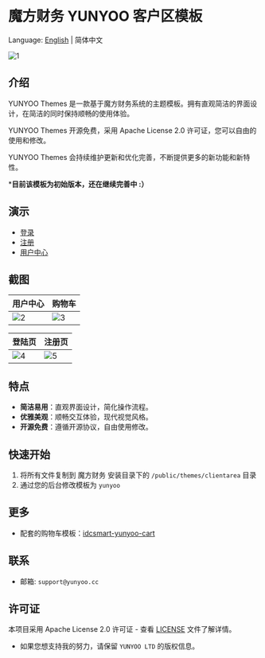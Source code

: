 # 魔方财务 YUNYOO 客户区模板

Language: [English](README.md) | 简体中文

![1](https://github.com/user-attachments/assets/b5b43692-197c-44b2-8814-164144deb5d6)


## 介绍

YUNYOO Themes 是一款基于魔方财务系统的主题模板。拥有直观简洁的界面设计，在简洁的同时保持顺畅的使用体验。

YUNYOO Themes 开源免费，采用 Apache License 2.0 许可证，您可以自由的使用和修改。

YUNYOO Themes 会持续维护更新和优化完善，不断提供更多的新功能和新特性。

***目前该模板为初始版本，还在继续完善中 :）**



## 演示

- [登录](https://yunyoo.cc/login)
- [注册](https://yunyoo.cc/register)
- [用户中心](https://yunyoo.cc/clientarea)

## 截图

| 用户中心 | 购物车 | 
| --- | --- |
| ![2](https://github.com/user-attachments/assets/bbebd6f8-05a3-4a38-b949-b902c5a300f4) | ![3](https://github.com/user-attachments/assets/47366b58-00c2-4040-93c4-6223cdacebed) |

| 登陆页 | 注册页 | 
| --- | --- |
| ![4](https://github.com/user-attachments/assets/6eb3c84b-2351-433a-822f-f1903973f014) |  ![5](https://github.com/user-attachments/assets/827f77d3-c6d6-45eb-88b2-bdc78d8da6c8) |


## 特点

- **简洁易用**：直观界面设计，简化操作流程。
- **优雅美观**：顺畅交互体验，现代视觉风格。
-  **开源免费**：遵循开源协议，自由使用修改。

## 快速开始

1. 将所有文件复制到 魔方财务 安装目录下的 `/public/themes/clientarea` 目录
2. 通过您的后台修改模板为 `yunyoo`

## 更多

- 配套的购物车模板：[idcsmart-yunyoo-cart](https://github.com/yunyoo-opensource/idcsmart-yunyoo-cart)



## 联系

- 邮箱: `support@yunyoo.cc`


## 许可证

本项目采用 Apache License 2.0 许可证 - 查看 [LICENSE](LICENSE) 文件了解详情。

- 如果您想支持我的努力，请保留 `YUNYOO LTD` 的版权信息。
